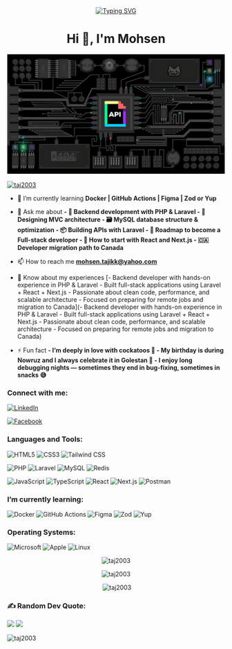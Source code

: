 <div align="center" dir="auto"> 
<a align="center" href="https://git.io/typing-svg" rel="nofollow"><img src="https://camo.githubusercontent.com/da732e08fe15d4f9c86d0c32e1055f06358d8c8d28f70b6a9335b344639ea09b/68747470733a2f2f726561646d652d747970696e672d7376672e64656d6f6c61622e636f6d3f666f6e743d466972612b436f64652673697a653d33352670617573653d313030302677696474683d343335266c696e65733d57656c636f6d652b746f2b6d792b47697448756221" alt="Typing SVG" data-canonical-src="https://readme-typing-svg.demolab.com?font=Fira+Code&amp;size=35&amp;pause=1000&amp;width=435&amp;lines=Welcome+to+my+GitHub!" style="max-width: 100%;"></a>
</div>
<h1 align="center">Hi 👋, I'm Mohsen</h1>
<img src="api.gif" alt="API">


<p align="left"> <a href="https://github.com/ryo-ma/github-profile-trophy"><img src="https://github-profile-trophy.vercel.app/?username=taj2003" alt="taj2003" /></a> </p>

- 🌱 I’m currently learning **Docker | GitHub Actions | Figma | Zod or Yup**

- 💬 Ask me about **- 🚀 Backend development with PHP & Laravel - 🧩 Designing MVC architecture - 🗃️ MySQL database structure & optimization - 📦 Building APIs with Laravel - 🎯 Roadmap to become a Full-stack developer - 🧪 How to start with React and Next.js - 🇨🇦 Developer migration path to Canada**

- 📫 How to reach me **mohsen.tajikk@yahoo.com**

- 📄 Know about my experiences [- Backend developer with hands-on experience in PHP & Laravel - Built full-stack applications using Laravel + React + Next.js - Passionate about clean code, performance, and scalable architecture - Focused on preparing for remote jobs and migration to Canada](- Backend developer with hands-on experience in PHP & Laravel - Built full-stack applications using Laravel + React + Next.js - Passionate about clean code, performance, and scalable architecture - Focused on preparing for remote jobs and migration to Canada)

- ⚡ Fun fact **- I’m deeply in love with **cockatoos** 🦜 - My birthday is during **Nowruz** and I always celebrate it in **Golestan** 🌸 - I enjoy long debugging nights — sometimes they end in bug-fixing, sometimes in snacks 😅**

<h3 align="left">Connect with me:</h3>
<p align="left">
<a href="https://linkedin.com/in/linkfdfj" target="blank"> 

  ![LinkedIn](https://img.shields.io/badge/LinkedIn-0A66C2?style=for-the-badge&logo=linkedin&logoColor=white)

</a>
<a href="https://fb.com/linkfdfj" target="blank">

![Facebook](https://img.shields.io/badge/Facebook-1877F2?style=for-the-badge&logo=facebook&logoColor=white)
  
</a>
</p>

<h3 align="left">Languages and Tools:</h3>


![HTML5](https://img.shields.io/badge/HTML5-E34F26?style=for-the-badge&logo=html5&logoColor=white) ![CSS3](https://img.shields.io/badge/CSS3-1572B6?style=for-the-badge&logo=css3&logoColor=white) ![Tailwind CSS](https://img.shields.io/badge/Tailwind_CSS-06B6D4?style=for-the-badge&logo=tailwind-css&logoColor=white) 

![PHP](https://img.shields.io/badge/PHP-777BB4?style=for-the-badge&logo=php&logoColor=white) ![Laravel](https://img.shields.io/badge/Laravel-F55247?style=for-the-badge&logo=laravel&logoColor=white) ![MySQL](https://img.shields.io/badge/MySQL-4479A1?style=for-the-badge&logo=mysql&logoColor=white) ![Redis](https://img.shields.io/badge/Redis-DC382D?style=for-the-badge&logo=redis&logoColor=white)

![JavaScript](https://img.shields.io/badge/JavaScript-F7DF1E?style=for-the-badge&logo=javascript&logoColor=black) ![TypeScript](https://img.shields.io/badge/TypeScript-3178C6?style=for-the-badge&logo=typescript&logoColor=white) ![React](https://img.shields.io/badge/React-61DAFB?style=for-the-badge&logo=react&logoColor=black) ![Next.js](https://img.shields.io/badge/Next.js-000000?style=for-the-badge&logo=nextdotjs&logoColor=white) ![Postman](https://img.shields.io/badge/Postman-FF6C37?style=for-the-badge&logo=postman&logoColor=white)

<h3 align="left">I’m currently learning:</h3>

![Docker](https://img.shields.io/badge/Docker-2496ED?style=for-the-badge&logo=docker&logoColor=white) ![GitHub Actions](https://img.shields.io/badge/GitHub_Actions-2088FF?style=for-the-badge&logo=githubactions&logoColor=white) ![Figma](https://img.shields.io/badge/Figma-F24E1E?style=for-the-badge&logo=figma&logoColor=white) ![Zod](https://img.shields.io/badge/Zod-000000?style=for-the-badge&logo=typescript&logoColor=white) ![Yup](https://img.shields.io/badge/Yup-000000?style=for-the-badge&logo=typescript&logoColor=white)

<h3 align="left">Operating Systems:</h3>

![Microsoft](https://img.shields.io/badge/Microsoft-5E5E5E?style=for-the-badge&logo=microsoft&logoColor=white)
![Apple](https://img.shields.io/badge/Apple-000000?style=for-the-badge&logo=apple&logoColor=white)
![Linux](https://img.shields.io/badge/Linux-FCC624?style=for-the-badge&logo=linux&logoColor=black)

<span> <p align="center"><img with="100%" src="https://github-readme-stats.vercel.app/api/top-langs?username=taj2003&show_icons=true&locale=en&layout=compact" alt="taj2003" /></p></span>
<span align="center">
  <p><img with="100%" src="https://github-readme-streak-stats.herokuapp.com/?user=taj2003&" alt="taj2003" /></p>
  <p>&nbsp;<img with="100%" src="https://github-readme-stats.vercel.app/api?username=taj2003&show_icons=true&locale=en" alt="taj2003" /></p>
</span>

<h3 align="left">✍️ Random Dev Quote:</h3>

![](https://quotes-github-readme.vercel.app/api?type=horizontal&theme=radical)
[![](https://visitcount.itsvg.in/api?id=TAJ2003&icon=0&color=1)](https://visitcount.itsvg.in)
<br>

<p align="left"> <img src="https://komarev.com/ghpvc/?username=taj2003&label=Profile%20views&color=0e75b6&style=flat" alt="taj2003" /> </p>
